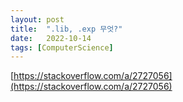 ```yaml
---
layout: post
title:  ".lib, .exp 무엇?"
date:   2022-10-14
tags: [ComputerScience]
---         
```


[https://stackoverflow.com/a/2727056](https://stackoverflow.com/a/2727056)